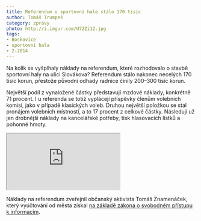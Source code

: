 ```yaml
---
title: Referendum o sportovní hale stálo 170 tisíc
author: Tomáš Trumpeš
category: zprávy
photo: http://i.imgur.com/U72Zi12.jpg
tags:
- Boskovice
- sportovní hala
- 2-2014
---
```


Na kolik se vyšplhaly náklady na referendum, které rozhodovalo o stavbě sportovní haly na ulici Slovákova? Referendum stálo nakonec necelých 170 tisíc korun, přestože původní odhady radnice činily 200–300 tisíc korun.

Největší podíl z vynaložené částky představují mzdové náklady, konkrétně 71 procent. I u referenda se totiž vyplácejí příspěvky členům volebních komisí, jako v případě klasických voleb. Druhou největší položkou se stal pronájem volebních místností, a to 17 procent z celkové částky. Následují už jen drobnější náklady na kancelářské potřeby, tisk hlasovacích lístků a pohonné hmoty.

<iframe src="http://cf.datawrapper.de/1VlhE/1/" class="datawrapper"> </iframe>

Náklady na referendum zveřejnil občanský aktivista Tomáš Znamenáček, který vyúčtování od města získal [na základě zákona o svobodném přístupu k informacím](http://www.infoprovsechny.cz/request/rozpocet_referenda_o_sportovni_h).
